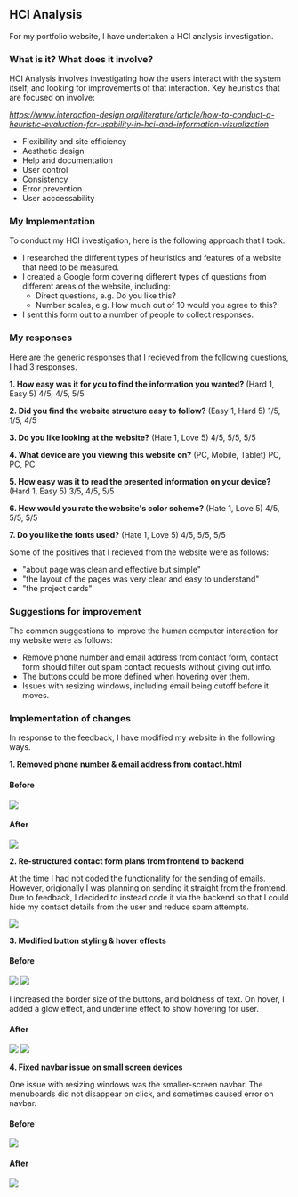 ## HCI Analysis

For my portfolio website, I have undertaken a HCI analysis investigation.

### What is it? What does it involve?

HCI Analysis involves investigating how the users interact with the system itself, and looking for improvements of that interaction.
Key heuristics that are focused on involve:

*https://www.interaction-design.org/literature/article/how-to-conduct-a-heuristic-evaluation-for-usability-in-hci-and-information-visualization*


* Flexibility and site efficiency
* Aesthetic design
* Help and documentation
* User control
* Consistency
* Error prevention
* User acccessability

### My Implementation

To conduct my HCI investigation, here is the following approach that I took.

* I researched the different types of heuristics and features of a website that need to be measured.
* I created a Google form covering different types of questions from different areas of the website, including:
	* Direct questions, e.g. Do you like this?
	* Number scales, e.g. How much out of 10 would you agree to this?
* I sent this form out to a number of people to collect responses.

### My responses

Here are the generic responses that I recieved from the following questions, I had 3 responses.

**1. How easy was it for you to find the information you wanted?** (Hard 1, Easy 5)
4/5, 4/5, 5/5

**2. Did you find the website structure easy to follow?** (Easy 1, Hard 5)
1/5, 1/5, 4/5

**3. Do you like looking at the website?** (Hate 1, Love 5)
4/5, 5/5, 5/5

**4. What device are you viewing this website on?** (PC, Mobile, Tablet)
PC, PC, PC

**5. How easy was it to read the presented information on your device?** (Hard 1, Easy 5)
3/5, 4/5, 5/5

**6. How would you rate the website's color scheme?** (Hate 1, Love 5)
4/5, 5/5, 5/5

**7. Do you like the fonts used?** (Hate 1, Love 5)
4/5, 5/5, 5/5

Some of the positives that I recieved from the website were as follows:

* "about page was clean and effective but simple"
* "the layout of the pages was very clear and easy to understand"
* "the project cards"

### Suggestions for improvement

The common suggestions to improve the human computer interaction for my website were as follows:

* Remove phone number and email address from contact form, contact form should filter out spam contact requests without giving out info.
* The buttons could be more defined when hovering over them.
* Issues with resizing windows, including email being cutoff before it moves.

### Implementation of changes

In response to the feedback, I have modified my website in the following ways.

**1. Removed phone number & email address from contact.html**

#### Before
![](images/one-before.png)
#### After
![](images/one-after.png)


**2. Re-structured contact form plans from frontend to backend**

At the time I had not coded the functionality for the sending of emails. However, origionally I was planning on sending it straight from the frontend. 
Due to feedback, I decided to instead code it via the backend so that I could hide my contact details from the user and reduce spam attempts.

![](images/two-one.png)

**3. Modified button styling & hover effects**

#### Before
![](images/three-before.png)
![](images/three-before-two.png)

I increased the border size of the buttons, and boldness of text. On hover, I added a glow effect, and underline effect to show hovering for user.

#### After
![](images/three-after.png)
![](images/three-after-two.png)

**4. Fixed navbar issue on small screen devices**

One issue with resizing windows was the smaller-screen navbar. The menuboards did not disappear on click, and sometimes caused error on navbar.

#### Before
![](images/four-before.png)
#### After
![](images/four-after.png)






